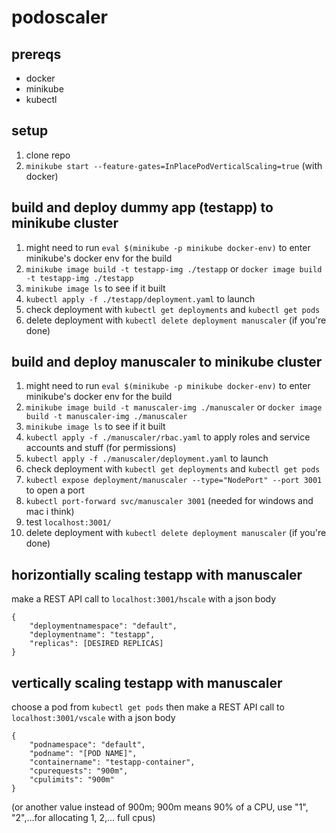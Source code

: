 # podoscaler

## prereqs
- docker
- minikube
- kubectl

## setup
1. clone repo
2. `minikube start --feature-gates=InPlacePodVerticalScaling=true` (with docker)

## build and deploy dummy app (testapp) to minikube cluster
1. might need to run `eval $(minikube -p minikube docker-env)` to enter minikube's docker env for the build
2. `minikube image build -t testapp-img ./testapp`
or `docker image build -t testapp-img ./testapp`
3. `minikube image ls` to see if it built
4. `kubectl apply -f ./testapp/deployment.yaml` to launch
5. check deployment with `kubectl get deployments` and `kubectl get pods`
6. delete deployment with `kubectl delete deployment manuscaler` (if you're done)

## build and deploy manuscaler to minikube cluster
1. might need to run `eval $(minikube -p minikube docker-env)` to enter minikube's docker env for the build
2. `minikube image build -t manuscaler-img ./manuscaler`
or `docker image build -t manuscaler-img ./manuscaler`
3. `minikube image ls` to see if it built
4. `kubectl apply -f ./manuscaler/rbac.yaml` to apply roles and service accounts and stuff (for permissions)
5. `kubectl apply -f ./manuscaler/deployment.yaml` to launch
6. check deployment with `kubectl get deployments` and `kubectl get pods`
7. `kubectl expose deployment/manuscaler --type="NodePort" --port 3001` to open a port
8. `kubectl port-forward svc/manuscaler 3001` (needed for windows and mac i think)
9. test `localhost:3001/`
10. delete deployment with `kubectl delete deployment manuscaler` (if you're done)

## horizontially scaling testapp with manuscaler
make a REST API call to
`localhost:3001/hscale`
with a json body
```
{
    "deploymentnamespace": "default",
    "deploymentname": "testapp",
    "replicas": [DESIRED REPLICAS]
}
```

## vertically scaling testapp with manuscaler
choose a pod from `kubectl get pods`
then make a REST API call to
`localhost:3001/vscale`
with a json body
```
{
    "podnamespace": "default",
    "podname": "[POD NAME]",
    "containername": "testapp-container",
    "cpurequests": "900m",
    "cpulimits": "900m"
}
```
(or another value instead of 900m; 900m means 90% of a CPU, use "1", "2",...for allocating 1, 2,... full cpus)
